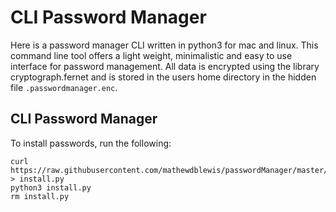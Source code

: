 CLI Password Manager
====================

Here is a password manager CLI written in python3 for mac and linux.
This command line tool offers a light weight, minimalistic
and easy to use interface for password management.
All data is encrypted using the library cryptograph.fernet and is stored
in the users home directory in the hidden file `.passwordmanager.enc`.


CLI Password Manager
--------------------
To install passwords, run the following:

    curl https://raw.githubusercontent.com/mathewdblewis/passwordManager/master/install.py > install.py
    python3 install.py
    rm install.py
    


